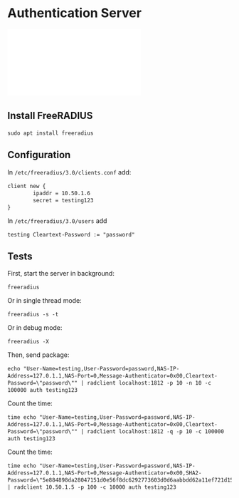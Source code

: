 # Authentication Server

![User authentication setup](radius-setup.pdf)

## Install FreeRADIUS

```
sudo apt install freeradius
```

## Configuration

In `/etc/freeradius/3.0/clients.conf` add:

```
client new {
        ipaddr = 10.50.1.6
        secret = testing123
}
```

In `/etc/freeradius/3.0/users` add 

```
testing Cleartext-Password := "password"
```

## Tests

First, start the server in background:

```
freeradius
```

Or in single thread mode:

```
freeradius -s -t
```

Or in debug mode:

```
freeradius -X
```

Then, send package:

```
echo "User-Name=testing,User-Password=password,NAS-IP-Address=127.0.1.1,NAS-Port=0,Message-Authenticator=0x00,Cleartext-Password=\"password\"" | radclient localhost:1812 -p 10 -n 10 -c 100000 auth testing123
```

Count the time: 

```
time echo "User-Name=testing,User-Password=password,NAS-IP-Address=127.0.1.1,NAS-Port=0,Message-Authenticator=0x00,Cleartext-Password=\"password\"" | radclient localhost:1812 -q -p 10 -c 100000 auth testing123
```

Count the time: 

```
time echo "User-Name=testing,User-Password=password,NAS-IP-Address=127.0.1.1,NAS-Port=0,Message-Authenticator=0x00,SHA2-Password=\"5e884898da28047151d0e56f8dc6292773603d0d6aabbdd62a11ef721d1542d8\"" | radclient 10.50.1.5 -p 100 -c 10000 auth testing123
```
